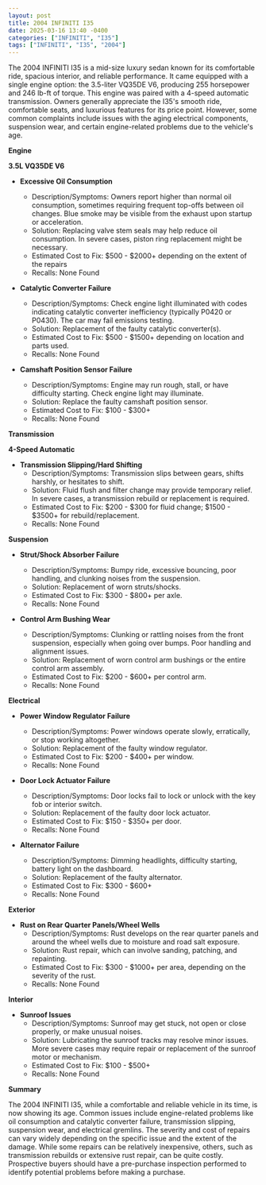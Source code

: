 ```yaml
---
layout: post
title: 2004 INFINITI I35
date: 2025-03-16 13:40 -0400
categories: ["INFINITI", "I35"]
tags: ["INFINITI", "I35", "2004"]
---
```

The 2004 INFINITI I35 is a mid-size luxury sedan known for its comfortable ride, spacious interior, and reliable performance. It came equipped with a single engine option: the 3.5-liter VQ35DE V6, producing 255 horsepower and 246 lb-ft of torque. This engine was paired with a 4-speed automatic transmission. Owners generally appreciate the I35's smooth ride, comfortable seats, and luxurious features for its price point. However, some common complaints include issues with the aging electrical components, suspension wear, and certain engine-related problems due to the vehicle's age.

**Engine**

**3.5L VQ35DE V6**

*   **Excessive Oil Consumption**
    *   Description/Symptoms: Owners report higher than normal oil consumption, sometimes requiring frequent top-offs between oil changes. Blue smoke may be visible from the exhaust upon startup or acceleration.
    *   Solution: Replacing valve stem seals may help reduce oil consumption. In severe cases, piston ring replacement might be necessary.
    *   Estimated Cost to Fix: $500 - $2000+ depending on the extent of the repairs
    *   Recalls: None Found

*   **Catalytic Converter Failure**
    *   Description/Symptoms: Check engine light illuminated with codes indicating catalytic converter inefficiency (typically P0420 or P0430). The car may fail emissions testing.
    *   Solution: Replacement of the faulty catalytic converter(s).
    *   Estimated Cost to Fix: $500 - $1500+ depending on location and parts used.
    *   Recalls: None Found

*   **Camshaft Position Sensor Failure**
    *   Description/Symptoms: Engine may run rough, stall, or have difficulty starting. Check engine light may illuminate.
    *   Solution: Replace the faulty camshaft position sensor.
    *   Estimated Cost to Fix: $100 - $300+
    *   Recalls: None Found

**Transmission**

**4-Speed Automatic**

*   **Transmission Slipping/Hard Shifting**
    *   Description/Symptoms: Transmission slips between gears, shifts harshly, or hesitates to shift.
    *   Solution: Fluid flush and filter change may provide temporary relief. In severe cases, a transmission rebuild or replacement is required.
    *   Estimated Cost to Fix: $200 - $300 for fluid change; $1500 - $3500+ for rebuild/replacement.
    *   Recalls: None Found

**Suspension**

*   **Strut/Shock Absorber Failure**
    *   Description/Symptoms: Bumpy ride, excessive bouncing, poor handling, and clunking noises from the suspension.
    *   Solution: Replacement of worn struts/shocks.
    *   Estimated Cost to Fix: $300 - $800+ per axle.
    *   Recalls: None Found

*   **Control Arm Bushing Wear**
    *   Description/Symptoms: Clunking or rattling noises from the front suspension, especially when going over bumps. Poor handling and alignment issues.
    *   Solution: Replacement of worn control arm bushings or the entire control arm assembly.
    *   Estimated Cost to Fix: $200 - $600+ per control arm.
    *   Recalls: None Found

**Electrical**

*   **Power Window Regulator Failure**
    *   Description/Symptoms: Power windows operate slowly, erratically, or stop working altogether.
    *   Solution: Replacement of the faulty window regulator.
    *   Estimated Cost to Fix: $200 - $400+ per window.
    *   Recalls: None Found

*   **Door Lock Actuator Failure**
    *   Description/Symptoms: Door locks fail to lock or unlock with the key fob or interior switch.
    *   Solution: Replacement of the faulty door lock actuator.
    *   Estimated Cost to Fix: $150 - $350+ per door.
    *   Recalls: None Found

*   **Alternator Failure**
    *   Description/Symptoms: Dimming headlights, difficulty starting, battery light on the dashboard.
    *   Solution: Replacement of the faulty alternator.
    *   Estimated Cost to Fix: $300 - $600+
    *   Recalls: None Found

**Exterior**

*   **Rust on Rear Quarter Panels/Wheel Wells**
    *   Description/Symptoms: Rust develops on the rear quarter panels and around the wheel wells due to moisture and road salt exposure.
    *   Solution: Rust repair, which can involve sanding, patching, and repainting.
    *   Estimated Cost to Fix: $300 - $1000+ per area, depending on the severity of the rust.
    *   Recalls: None Found

**Interior**

*   **Sunroof Issues**
    *   Description/Symptoms: Sunroof may get stuck, not open or close properly, or make unusual noises.
    *   Solution: Lubricating the sunroof tracks may resolve minor issues. More severe cases may require repair or replacement of the sunroof motor or mechanism.
    *   Estimated Cost to Fix: $100 - $500+
    *   Recalls: None Found

**Summary**

The 2004 INFINITI I35, while a comfortable and reliable vehicle in its time, is now showing its age. Common issues include engine-related problems like oil consumption and catalytic converter failure, transmission slipping, suspension wear, and electrical gremlins. The severity and cost of repairs can vary widely depending on the specific issue and the extent of the damage. While some repairs can be relatively inexpensive, others, such as transmission rebuilds or extensive rust repair, can be quite costly. Prospective buyers should have a pre-purchase inspection performed to identify potential problems before making a purchase.

